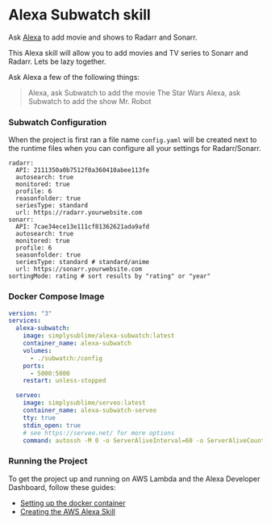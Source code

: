 # Alexa Subwatch skill


Ask [Alexa](http://alexa.design) to add movie and shows to Radarr and Sonarr.


This Alexa skill will allow you to add movies and TV series to Sonarr and Radarr. Lets be lazy together.

Ask Alexa a few of the following things:

> Alexa, ask Subwatch to add the movie The Star Wars
> Alexa, ask Subwatch to add the show Mr. Robot

### Subwatch Configuration
When the project is first ran a file name `config.yaml` will be created next to the runtime files when you can configure all your settings for Radarr/Sonarr.
```
radarr:
  API: 2111350a0b7512f0a360410abee113fe
  autosearch: true
  monitored: true
  profile: 6
  reasonfolder: true
  seriesType: standard
  url: https://radarr.yourwebsite.com
sonarr:
  API: 7cae34ece13e111cf81362621ada9afd
  autosearch: true
  monitored: true
  profile: 6
  seasonfolder: true
  seriesType: standard # standard/anime
  url: https://sonarr.yourwebsite.com
sortingMode: rating # sort results by "rating" or "year"
```


### Docker Compose Image
```yml
version: "3"
services:
  alexa-subwatch:
    image: simplysublime/alexa-subwatch:latest
    container_name: alexa-subwatch
    volumes:
      - ./subwatch:/config
    ports:
      - 5000:5000
    restart: unless-stopped

  serveo:
    image: simplysublime/serveo:latest
    container_name: alexa-subwatch-serveo
    tty: true
    stdin_open: true
    # see https://serveo.net/ for more options
    command: autossh -M 0 -o ServerAliveInterval=60 -o ServerAliveCountMax=3 -o ExitOnForwardFailure=yes -o StrictHostKeyChecking=no -R 443:alexa-subwatch:5000 serveo.net
```


### Running the Project

To get the project up and running on AWS Lambda and the Alexa Developer Dashboard, follow these
guides:

- [Setting up the docker container]()
- [Creating the AWS Alexa Skill]()
